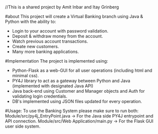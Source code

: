 //This is a shared project by Amit Inbar and Itay Grinberg

#about
This project will create a Virtual Banking branch using Java & Python with the ability to:
* Login to your account with password validation.
* Deposit & withdraw money from the account.
* Watch previous account transactions.
* Create new customers. 
* Many more banking applications.

#Implementation
The project is implemented using:
* Python-Flask as a web-GUI for all user operations (including html and minimal css).
* PY4J library to act as a gateway between Python and Java (implemented with designated Java API)
* Java back-end using Customer and Manager objects and Auth for validating login credentials.
* DB's implemented using JSON files updated for every operation.


#Usage:
To use the Banking System please make sure to run both:
Module/src/py4j_EntryPoint.java  ->  For the Java side PY4J entrypoint and API connection.
Module/src/Web Application/main.py  ->  For the Flask GUI user side system.
